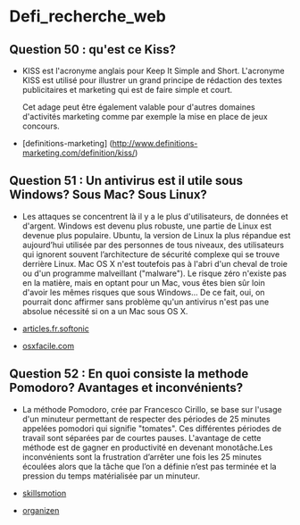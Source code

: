 # Defi_recherche_web


## Question 50 : qu'est ce Kiss?

* KISS est l'acronyme anglais pour Keep It Simple and Short.
  L'acronyme KISS est utilisé pour illustrer un grand principe de rédaction des textes publicitaires et marketing qui est de faire simple et court.

  Cet adage peut être également valable pour d'autres domaines d'activités marketing comme par exemple la mise en place de jeux concours.

* [definitions-marketing]  (http://www.definitions-marketing.com/definition/kiss/)


## Question 51 : Un antivirus est il utile sous Windows? Sous Mac? Sous Linux?

* Les attaques se concentrent là il y a le plus d'utilisateurs, de données et d'argent.
  Windows est devenu plus robuste, une partie de Linux est devenue plus populaire. Ubuntu, la version de Linux la plus répandue est aujourd’hui utilisée par des personnes de tous niveaux, des utilisateurs qui ignorent souvent l’architecture de sécurité complexe qui se trouve derrière Linux.
  Mac OS X n'est toutefois pas à l'abri d'un cheval de troie ou d'un programme malveillant ("malware"). Le risque zéro n'existe pas en la matière, mais en optant pour un Mac, vous êtes bien sûr loin d'avoir les mêmes risques que sous Windows... De ce fait, oui, on pourrait donc affirmer sans problème qu'un antivirus n'est pas une absolue nécessité si on a un Mac sous OS X.

* [articles.fr.softonic](http://articles.fr.softonic.com/2013-08-07-quel-est-le-systeme-exploitation-plus-sur-pour-ordinateur)
* [osxfacile.com](https://www.osxfacile.com/virus.html)

## Question 52 : En quoi consiste la methode Pomodoro? Avantages et inconvénients?

* La méthode Pomodoro, crée par Francesco Cirillo, se base sur l'usage d'un minuteur permettant de respecter des périodes de 25 minutes appelées pomodori qui signifie "tomates".
Ces différentes périodes de travail sont séparées par de courtes pauses.
  L'avantage de cette méthode est de gagner en productivité en devenant monotâche.Les inconvénients sont la frustration d’arrêter une fois les 25 minutes écoulées alors que la tâche que l’on a définie n’est pas terminée et la pression du temps matérialisée par un minuteur.


* [skillsmotion](http://www.skillsmotion.com/2016/02/gerez-mieux-votre-temps-avec-la-methode-pomodoro/)
* [organizen](http://organizen.fr/2016/01/jai-teste-la-methode-pomodoro-pour-mieux-gerer-mon-temps/)



